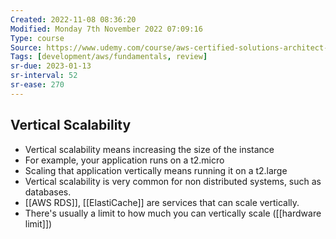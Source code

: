```yaml
---
Created: 2022-11-08 08:36:20
Modified: Monday 7th November 2022 07:09:16
Type: course
Source: https://www.udemy.com/course/aws-certified-solutions-architect-associate-saa-c01/?xref=E0Aed11STH4LPUQvCz0GJFABTmM=
Tags: [development/aws/fundamentals, review]
sr-due: 2023-01-13
sr-interval: 52
sr-ease: 270
---
```


## Vertical Scalability

- Vertical scalability means increasing the size of the instance
- For example, your application runs on a t2.micro
- Scaling that application vertically means running it on a t2.large
- Vertical scalability is very common for non distributed systems, such as databases.
- [[AWS RDS]], [[ElastiCache]] are services that can scale vertically.
- There's usually a limit to how much you can vertically scale ([[hardware limit]])